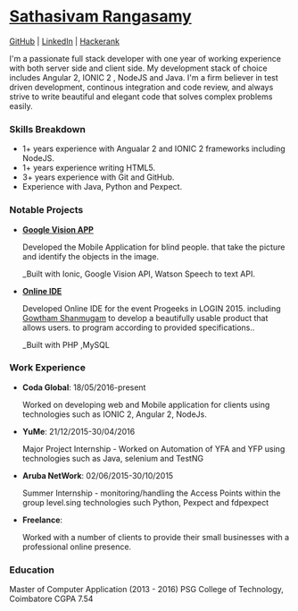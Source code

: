 # [Sathasivam Rangasamy](mailto:sathartpp@gmail.com)

[GitHub](https://github.com/sathasivamr) | [LinkedIn](http://www.linkedin.com/in/sathasivamr) | [Hackerank](https://www.hackerrank.com/sathasivam?hr_r=1)


I'm a passionate full stack developer with one year of working experience with both server side and
client side. My development stack of choice includes Angular 2, IONIC 2 , NodeJS and Java. I'm a firm believer in test driven development, continous 
integration and code review, and always strive to write beautiful and elegant code that solves
complex problems easily.

### Skills Breakdown

* 1+ years experience with Angualar 2 and IONIC 2 frameworks including NodeJS.
* 1+ years experience writing HTML5. 
* 3+ years experience with Git and GitHub.
* Experience with Java, Python and Pexpect.

### Notable Projects

* **[Google Vision APP](https://github.com/sathasivamr/HackTheFuture)**

  Developed the Mobile Application for blind people. that take the picture and identify the objects in the image.

  _Built with Ionic, Google Vision API, Watson Speech to text API.

* **[Online IDE](https://github.com/sathasivamr/ProGeeks_IDE)**
  
  Developed Online IDE for the event Progeeks in LOGIN 2015. including [Gowtham Shanmugam](https://github.com/GowthamShanmugam) to develop a
  beautifully usable product that allows users. to program according to provided specifications..
  
  _Built with PHP ,MySQL 
  
### Work Experience

* **Coda Global**: 18/05/2016-present

  Worked on developing web and Mobile application for clients
  using technologies such as IONIC 2, Angular 2, NodeJs.

* **YuMe**: 21/12/2015-30/04/2016
  
  Major Project Internship - Worked on Automation of YFA and YFP using technologies such as Java, selenium and TestNG


* **Aruba NetWork**: 02/06/2015-30/10/2015

  Summer Internship - monitoring/handling the Access Points within the group level.sing technologies such Python, Pexpect and fdpexpect

  
* **Freelance**:

  Worked with a number of clients to provide their small businesses with a professional online
  presence.
  


 ### Education
 
  Master of Computer Application (2013 - 2016)
  PSG College of Technology, Coimbatore
  CGPA 7.54
 
